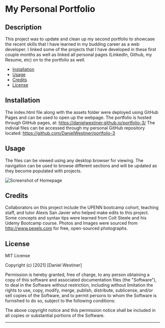 # My Personal Portfolio

## Description

This project was to update and clean up my second portfolio to showcase the recent skills that I have learned in my budding career as a web developer. I linked some of the projects that I have developed in these first couple months as well as linked all personal pages (LinkedIn, Github, my Resume, etc) on to the portfolio as well.

- [Installation](#installation)
- [Usage](#usage)
- [Credits](#credits)
- [License](#license)

## Installation

The index.html file along with the assets folder were deployed using GitHub Pages and can be used to open up the webpage. The portfolio is hosted through GitHub pages, at: https://danielwestiner.github.io/portfolio-3/ The indivial files can be accessed through my personal GitHub repository located: https://github.com/DanielWestiner/portfolio-3

## Usage

The files can be viewed using any desktop browser for viewing.
The navigation can be used to browse different sections and will be updated as they become populated with projects.

![Screenshot of Homepage](images/portfolio-2-screenshot.png)

## Credits

Collaborators on this project include the UPENN bootcamp cohort, teaching staff, and tutor Alexis San Javier who helped make edits to this project. Some concepts and syntax tips were learned from Colt Steele and his Udemy Bootcamp course.
Photos and Images were sourced from http://www.pexels.com for free, open-sourced photographs.

## License

MIT License

Copyright (c) [2021] [Daniel Westiner]

Permission is hereby granted, free of charge, to any person obtaining a copy
of this software and associated documentation files (the "Software"), to deal
in the Software without restriction, including without limitation the rights
to use, copy, modify, merge, publish, distribute, sublicense, and/or sell
copies of the Software, and to permit persons to whom the Software is
furnished to do so, subject to the following conditions:

The above copyright notice and this permission notice shall be included in all
copies or substantial portions of the Software.

---
